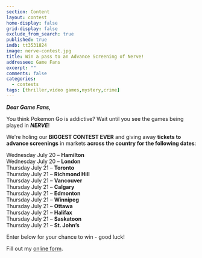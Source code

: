 ```yaml
---
section: Content
layout: contest
home-display: false
grid-display: false
exclude_from_search: true
published: true
imdb: tt3531824
image: nerve-contest.jpg
title: Win a pass to an Advance Screening of Nerve!
addressee: Game Fans
excerpt: ""
comments: false
categories:
  - contests
tags: [thriller,video games,mystery,crime]
---
```

**_Dear Game Fans,_**

You think Pokemon Go is addictive? Wait until you see the games being played in **_NERVE_**!

We're holing our **BIGGEST CONTEST EVER** and giving away **tickets to advance screenings** in markets **across the country for the following dates**:

Wednesday July 20 – **Hamilton**  
Wednesday July 20 – **London**  
Thursday July 21 – **Toronto**  
Thursday July 21 – **Richmond Hill**  
Thursday July 21 – **Vancouver**  
Thursday July 21 – **Calgary**  
Thursday July 21 – **Edmonton**  
Thursday July 21 – **Winnipeg**  
Thursday July 21 – **Ottawa**  
Thursday July 21 – **Halifax**  
Thursday July 21 – **Saskatoon**  
Thursday July 21 – **St. John’s** 

Enter below for your chance to win - good luck!

<div id="wufoo-rf32al219ipk3o">
Fill out my <a href="https://dearcastandcrew.wufoo.com/forms/rf32al219ipk3o">online form</a>.
</div>
<script type="text/javascript">var rf32al219ipk3o;(function(d, t) {
var s = d.createElement(t), options = {
'userName':'dearcastandcrew',
'formHash':'rf32al219ipk3o',
'autoResize':true,
'height':'467',
'async':true,
'host':'wufoo.com',
'header':'hide',
'ssl':true};
s.src = ('https:' == d.location.protocol ? 'https://' : 'http://') + 'www.wufoo.com/scripts/embed/form.js';
s.onload = s.onreadystatechange = function() {
var rs = this.readyState; if (rs) if (rs != 'complete') if (rs != 'loaded') return;
try { rf32al219ipk3o = new WufooForm();rf32al219ipk3o.initialize(options);rf32al219ipk3o.display(); } catch (e) {}};
var scr = d.getElementsByTagName(t)[0], par = scr.parentNode; par.insertBefore(s, scr);
})(document, 'script');</script>




